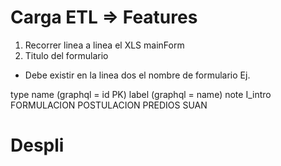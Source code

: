 # Carga ETL => Features

1. Recorrer linea a linea el XLS mainForm
2. Titulo del formulario
- Debe existir en la linea dos el nombre de formulario Ej. 

type    name (graphql = id PK)	label (graphql = name)
note    I_intro	                FORMULACION POSTULACION PREDIOS SUAN


# Despli
